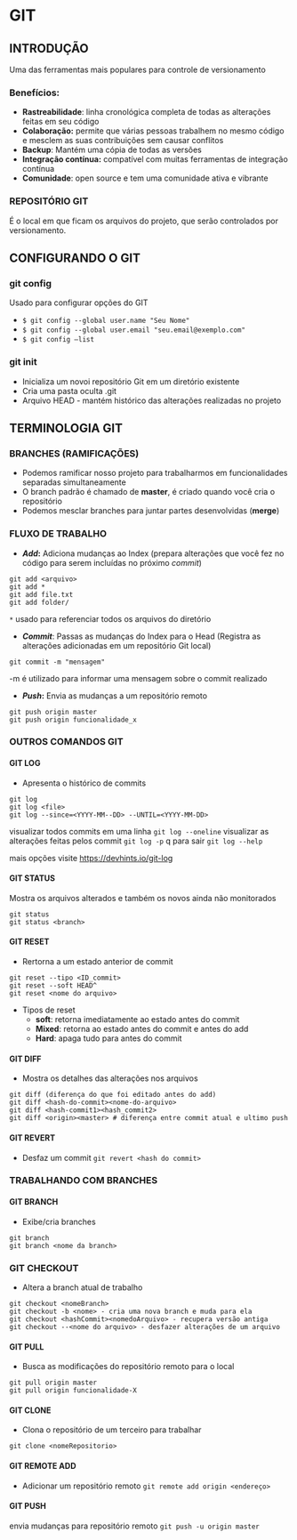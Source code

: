 # GIT

## INTRODUÇÃO

Uma das ferramentas mais populares para controle de versionamento

### Benefícios:

- **Rastreabilidade**: linha cronológica completa de todas as alterações feitas em seu código
- **Colaboração:** permite que várias pessoas trabalhem no mesmo código e mesclem as suas contribuições sem causar conflitos
- **Backup**: Mantém uma cópia de todas as versões 
- **Integração contínua:** compatível com muitas ferramentas de integração contínua
- **Comunidade**: open source e tem uma comunidade ativa e vibrante

### REPOSITÓRIO GIT
É o local em que ficam os arquivos do projeto, que serão controlados por versionamento.


## CONFIGURANDO O GIT 

### git config 
Usado para configurar opções do GIT

- `$ git config --global user.name "Seu Nome"`
- `$ git config --global user.email "seu.email@exemplo.com"`
- `$ git config –list`

### git init
- Inicializa um novoi repositório Git em um diretório existente
- Cria uma pasta oculta .git
- Arquivo HEAD - mantém histórico das alterações realizadas no projeto 


## TERMINOLOGIA GIT 

### BRANCHES (RAMIFICAÇÕES)

- Podemos ramificar nosso projeto para trabalharmos em funcionalidades separadas simultaneamente
- O branch padrão é chamado de **master**, é criado quando você cria o repositório
- Podemos mesclar branches para juntar partes desenvolvidas (**merge**)


###  FLUXO DE TRABALHO

- ***Add*:** Adiciona mudanças ao Index (prepara alterações que você fez no código para serem incluídas no próximo *commit*)

```
git add <arquivo>
git add *
git add file.txt
git add folder/
```

`*` usado para referenciar todos os arquivos do diretório
 

- ***Commit***: Passas as mudanças do Index para o Head (Registra as alterações adicionadas em um repositório Git local)

```
git commit -m "mensagem"
```
-m é utilizado para informar uma mensagem sobre o commit realizado


- ***Push*:** Envia as mudanças a um repositório remoto 

```
git push origin master
git push origin funcionalidade_x
```


###  OUTROS COMANDOS GIT

#### GIT LOG
- Apresenta o histórico de commits

```
git log
git log <file>
git log --since=<YYYY-MM--DD> --UNTIL=<YYYY-MM-DD>
```

visualizar todos commits em uma linha `git log --oneline`
visualizar as alterações feitas pelos commit `git log -p`    q para sair
`git log --help`


mais opções visite https://devhints.io/git-log

#### GIT STATUS
Mostra os arquivos alterados e também os novos ainda não monitorados

```
git status 
git status <branch>
```

#### GIT RESET
- Rertorna a um estado anterior de commit

```
git reset --tipo <ID_commit>
git reset --soft HEAD^
git reset <nome do arquivo>
```

- Tipos de reset
	- **soft**:  retorna imediatamente ao estado antes do commit
	- **Mixed**: retorna ao estado antes do commit e antes do add
	- **Hard**: apaga tudo para antes do commit 

#### GIT DIFF

- Mostra os detalhes das alterações nos arquivos

```
git diff (diferença do que foi editado antes do add)
git diff <hash-do-commit><nome-do-arquivo>
git diff <hash-commit1><hash_commit2>
git diff <origin><master> # diferença entre commit atual e ultimo push
```

#### GIT REVERT
- Desfaz um commit
`git revert <hash do commit>`


### TRABALHANDO COM BRANCHES

#### GIT BRANCH
- Exibe/cria branches

```
git branch
git branch <nome da branch>
```

### GIT CHECKOUT
- Altera a branch atual de trabalho

```
git checkout <nomeBranch>
git checkout -b <nome> - cria uma nova branch e muda para ela 
git checkout <hashCommit><nomedoArquivo> - recupera versão antiga
git checkout --<nome do arquivo> - desfazer alterações de um arquivo
```

#### GIT PULL
- Busca as modificações do repositório remoto para o local
```
git pull origin master
git pull origin funcionalidade-X
```

#### GIT CLONE
- Clona o repositório de um terceiro para trabalhar

```
git clone <nomeRepositorio>
```

#### GIT REMOTE ADD
- Adicionar um repositório remoto
`git remote add origin <endereço>`

#### GIT PUSH
envia mudanças para repositório remoto 
`git push -u origin master`




